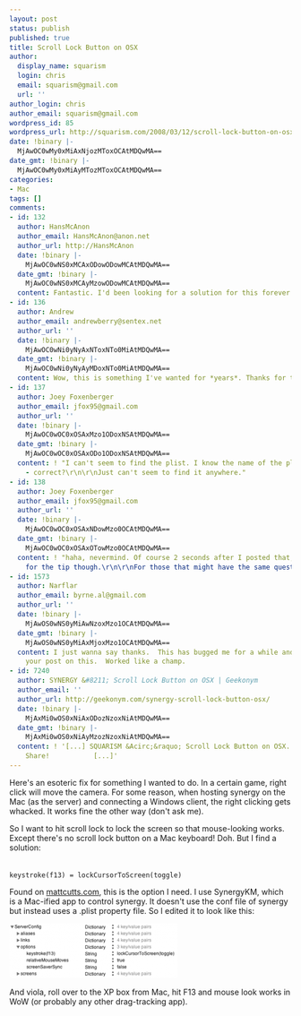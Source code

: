 ```yaml
---
layout: post
status: publish
published: true
title: Scroll Lock Button on OSX
author:
  display_name: squarism
  login: chris
  email: squarism@gmail.com
  url: ''
author_login: chris
author_email: squarism@gmail.com
wordpress_id: 85
wordpress_url: http://squarism.com/2008/03/12/scroll-lock-button-on-osx/
date: !binary |-
  MjAwOC0wMy0xMiAxNjozMToxOCAtMDQwMA==
date_gmt: !binary |-
  MjAwOC0wMy0xMiAyMTozMToxOCAtMDQwMA==
categories:
- Mac
tags: []
comments:
- id: 132
  author: HansMcAnon
  author_email: HansMcAnon@anon.net
  author_url: http://HansMcAnon
  date: !binary |-
    MjAwOC0wNS0xMCAxODowODowMCAtMDQwMA==
  date_gmt: !binary |-
    MjAwOC0wNS0xMCAyMzowODowMCAtMDQwMA==
  content: Fantastic. I'd been looking for a solution for this forever!
- id: 136
  author: Andrew
  author_email: andrewberry@sentex.net
  author_url: ''
  date: !binary |-
    MjAwOC0wNi0yNyAxNToxNTo0MiAtMDQwMA==
  date_gmt: !binary |-
    MjAwOC0wNi0yNyAyMDoxNTo0MiAtMDQwMA==
  content: Wow, this is something I've wanted for *years*. Thanks for the tip!
- id: 137
  author: Joey Foxenberger
  author_email: jfox95@gmail.com
  author_url: ''
  date: !binary |-
    MjAwOC0wOC0xOSAxMzo1ODoxNSAtMDQwMA==
  date_gmt: !binary |-
    MjAwOC0wOC0xOSAxODo1ODoxNSAtMDQwMA==
  content: ! "I can't seem to find the plist. I know the name of the plist is net.sourceforge.synergy2.synergypane
    - correct?\r\n\r\nJust can't seem to find it anywhere."
- id: 138
  author: Joey Foxenberger
  author_email: jfox95@gmail.com
  author_url: ''
  date: !binary |-
    MjAwOC0wOC0xOSAxNDowMzo0OCAtMDQwMA==
  date_gmt: !binary |-
    MjAwOC0wOC0xOSAxOTowMzo0OCAtMDQwMA==
  content: ! "haha, nevermind. Of course 2 seconds after I posted that, I find it.\r\n\r\nThanks
    for the tip though.\r\n\r\nFor those that might have the same question: /Users/YOURUSERNAME/Library/Preferences/"
- id: 1573
  author: Narflar
  author_email: byrne.al@gmail.com
  author_url: ''
  date: !binary |-
    MjAwOS0wNS0yMiAwNzoxMzo1OCAtMDQwMA==
  date_gmt: !binary |-
    MjAwOS0wNS0yMiAxMjoxMzo1OCAtMDQwMA==
  content: I just wanna say thanks.  This has bugged me for a while and I just found
    your post on this.  Worked like a champ.
- id: 7240
  author: SYNERGY &#8211; Scroll Lock Button on OSX | Geekonym
  author_email: ''
  author_url: http://geekonym.com/synergy-scroll-lock-button-osx/
  date: !binary |-
    MjAxMi0wOS0xNiAxODozNzoxNiAtMDQwMA==
  date_gmt: !binary |-
    MjAxMi0wOS0xNiAyMzozNzoxNiAtMDQwMA==
  content: ! '[...] SQUARISM &Acirc;&raquo; Scroll Lock Button on OSX.        Be Sociable,
    Share!           [...]'
---
```

<p>Here's an esoteric fix for something I wanted to do.  In a certain game, right click will move the camera.  For some reason, when hosting synergy on the Mac (as the server) and connecting a Windows client, the right clicking gets whacked.  It works fine the other way (don't ask me).</p>
<p>So I want to hit scroll lock to lock the screen so that mouse-looking works.  Except there's no scroll lock button on a Mac keyboard!  Doh.  But I find a solution:</p>
<p><code>
keystroke(f13) = lockCursorToScreen(toggle)
</code></p>
<p>Found on <a href="http://www.mattcutts.com/blog/how-to-configure-synergy-in-six-steps/">mattcutts.com</a>, this is the option I need.  I use SynergyKM, which is a Mac-ified app to control synergy.  It doesn't use the conf file of synergy but instead uses a .plist property file.  So I edited it to look like this:</p>
<p><a href="http://squarism.com/2008/03/12/scroll-lock-button-on-osx/synergy-scrolllock/"><img src="/uploads/2008/03/Synergy_Scrolllock-300x97.png" alt="Synergy Scrolllock" title="Synergy Scrolllock" width="300" height="97" class="alignnone size-medium wp-image-1295" /></a> </p>
<p>And viola, roll over to the XP box from Mac, hit F13 and mouse look works in WoW (or probably any other drag-tracking app).</p>
